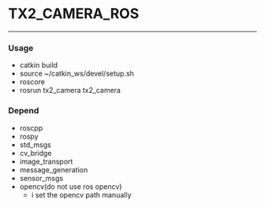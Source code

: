 # TX2_CAMERA_ROS
-----------------------------------
### Usage
- catkin build
- source ~/catkin_ws/devel/setup.sh
- roscore
- rosrun tx2_camera tx2_camera


### Depend
- roscpp
- rospy
- std_msgs
- cv_bridge
- image_transport
- message_generation
- sensor_msgs
- opencv(do not use ros opencv)
    - i set the opencv path manually